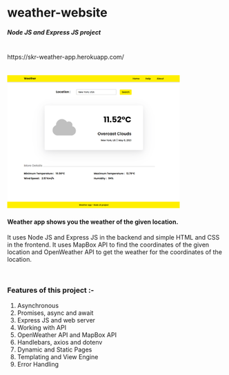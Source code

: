 # weather-website
##### Node JS and Express JS project

<br>
https://skr-weather-app.herokuapp.com/

<br>
<br>
<br>

<img src="./public/img/site-image.png" alt="site-image" style="width: 400px;">

<br>

#### Weather app shows you the weather of the given location. 
It uses Node JS and Express JS in the backend and simple HTML and CSS in the frontend. It uses MapBox API to find the coordinates of the given location and OpenWeather API to get the weather for the coordinates of the location.

<br>

### Features of this project :-
<ol>
  <li>Asynchronous</li>
  <li>Promises, async and await</li>
  <li>Express JS and web server</li>
  <li>Working with API</li>
  <li>OpenWeather API and MapBox API</li>
  <li>Handlebars, axios and dotenv</li>
  <li>Dynamic and Static Pages</li>
  <li>Templating and View Engine</li>
  <li>Error Handling</li>
</ol>
